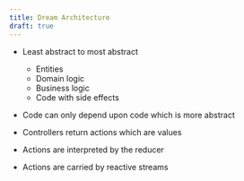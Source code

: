 ```yaml
---
title: Dream Architecture
draft: true
---
```


- Least abstract to most abstract
    - Entities
    - Domain logic
    - Business logic
    - Code with side effects

- Code can only depend upon code which is more abstract
- Controllers return actions which are values
- Actions are interpreted by the reducer
- Actions are carried by reactive streams
